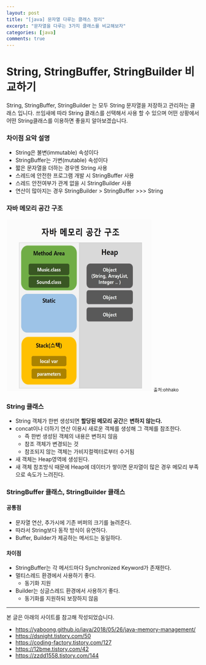 ```yaml
---
layout: post
title: "[java] 문자열 다루는 클래스 정리"
excerpt: "문자열을 다루는 3가지 클래스를 비교해보자"
categories: [java]
comments: true
---
```

# String, StringBuffer, StringBuilder 비교하기
String, StringBuffer, StringBuilder 는 모두 String 문자열을 저장하고 관리하는 클래스 입니다. 쓰임새에 따라 String 클래스를 선택해서 사용 할 수 있으며 어떤 상황에서 어떤 String클래스를 이용하면 좋을지 알아보겠습니다.

### 차이점 요악 설명
- String은 불변(immutable) 속성이다
- StringBuffer는 가변(mutable) 속성이다
- 짧은 문자열을 더하는 경우엔 String 사용
- 스레드에 안전한 프로그램 개발 시 StringBuffer 사용 
- 스레드 안전여부가 관계 없을 시 StringBuilder 사용
- 연산이 많아지는 경우 StringBuilder > StringBuffer >>> String

### 자바 메모리 공간 구조
<img src="/img/java_memory.jpg" width="380px" height="450px"/>
<small>출처:ohhako</small>

### String 클래스
- String 객체가 한번 생성되면 **할당된 메모리 공간**은 **변하지 않는다.**
- concat이나 더하기 연산 이용시 새로운 객체를 생성해 그 객체를 참조한다.
    - 즉 한번 생성된 객체의 내용은 변하지 않음
    - 참조 객체가 변경되는 것
    - 참조되지 않는 객체는 가비지컬렉터로부터 수거됨
- 새 객체는 Heap영역에 생성된다.
- 새 객체 참조방식 때문에 Heap에 데이터가 쌓이면 문자열이 많은 경우 메모리 부족으로 속도가 느려진다.

### StringBuffer 클래스, StringBuilder 클래스
#### 공통점
- 문자열 연산, 추가시에 기존 버퍼의 크기를 늘려준다.
- 따라서 String보다 동작 방식이 유연하다.
- Buffer, Builder가 제공하는 메서드는 동일하다.
#### 차이점 
- StringBuffer는 각 메서드마다 Synchronized Keyword가 존재한다.
- 멀티스레드 환경에서 사용하기 좋다.
    - 동기화 지원
- Builder는 싱글스레드 환경에서 사용하기 좋다.
    - 동기화를 지원하되 보장하지 않음




---
본 글은 아래의 사이트를 참고해 작성되었습니다.
- https://yaboong.github.io/java/2018/05/26/java-memory-management/
- https://dsnight.tistory.com/50
- https://coding-factory.tistory.com/127
- https://12bme.tistory.com/42
- https://zzdd1558.tistory.com/144